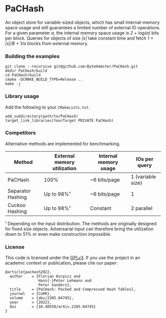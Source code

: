 # PaCHash

An object store for variable-sized objects, which has small internal-memory space usage
and still guarantees a limited number of external IO operations.
For a given parameter *a*, the internal memory space usage is *2 + log(a)* bits per block.
Queries for objects of size *|x|* take constant time and fetch *1 + |x|/B + 1/a* blocks from external memory.

### Building the examples

```
git clone --recursive git@github.com:ByteHamster/PaCHash.git
mkdir PaCHash/build
cd PaCHash/build
cmake -DCMAKE_BUILD_TYPE=Release ..
make -j
```

### Library usage

Add the following to your `CMakeLists.txt`.

```
add_subdirectory(path/to/PaCHash)
target_link_libraries(YourTarget PRIVATE PaCHash)
```

### Competitors

Alternative methods are implemented for benchmarking.

| Method            | External memory utilization | Internal memory usage | IOs per query     |
|-------------------|-----------------------------|-----------------------|-------------------|
| PaCHash           | 100%                        | ~6 bits/page          | 1 (variable size) |
| Separator Hashing | Up to 98%¹                  | ~6 bits/page          | 1                 |
| Cuckoo Hashing    | Up to 98%¹                  | Constant              | 2 parallel        |

¹ Depending on the input distribution. The methods are originally designed for fixed size objects.
Adversarial input can therefore bring the utilization down to 51% or even make construction impossible.

### License

This code is licensed under the [GPLv3](/LICENSE).
If you use the project in an academic context or publication, please cite our paper:

```
@article{pachash2022,
  author    = {Florian Kurpicz and
               Hans{-}Peter Lehmann and
               Peter Sanders},
  title     = {PaCHash: Packed and Compressed Hash Tables},
  journal   = {CoRR},
  volume    = {abs/2205.04745},
  year      = {2022},
  doi       = {10.48550/arXiv.2205.04745}
}
```
